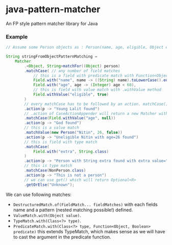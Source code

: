 
# java-pattern-matcher
An FP style pattern matcher library for Java

### Example
```java
// Assume some Person objects as : Person(name, age, eligible, Object extra)

String stringFromObjectPatternMatching = 
    Matcher
        .<Object, String>matchFor((Object) person)
        .matchCase( // any number of field matches
            // this is a field with predicate match with Function<Object, Boolean> passed
            Field.with("name", name -> ((String) name).toLowerCase().equals("lalit")),
            Field.with("age", age -> (Integer) age < 60),
            // this is field with value match with .withValue method
            Field.withValue("eligible", true)
        )
        // every matchCase has to be followed by an action. matchCase() returns an instance of CaseActionAppender
        .action(p -> "Young Lalit found")
        // .action of CaseActionAppender will return a new Matcher with appended action
        .matchCase(Field.withValue("age", null))
        .action(p -> "God found")
        // this is a value match
        .matchValue(new Person("Nitin", 26, false))
        .action(p -> "Uneligible Nitin with age=26 found")
        // this is field with type match
        .matchCase(
            Field.with("extra", String.class)
        )
        .action(p -> "Person with String extra found with extra value=" + ((Person) p).extra)
        // this is type match
        .matchCase(NonPerson.class)
        .action(p -> "This is not a person")
        // we can use get() which will return Optional<R>
        .getOrElse("Unknown");
```

We can use following matches:
* `DestructuredMatch.of(FieldMatch... fieldMatches)` with each fields name and a pattern (nested matching possible!) defined.
* `ValueMatch.with(Object value)`.
* `TypeMatch.with(Class<?> type)`.
* `PredicateMatch.with(Class<?> type, Function<Object, Boolean> predicate)` this extends TypeMatch, which makes sense as we will have to cast the argument in the predicate function.
